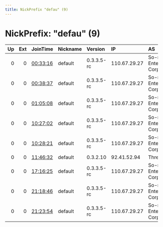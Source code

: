 ```yaml
---
title: NickPrefix "defau" (9)
---
```


# NickPrefix: "defau" (9)

|   Up |   Ext | JoinTime                                                                                            | Nickname   | Version    | IP           | AS                               | CC   |   ORp |   Dirp | OS      | Contact   |   eFamMembers |
|-----:|------:|:----------------------------------------------------------------------------------------------------|:-----------|:-----------|:-------------|:---------------------------------|:-----|------:|-------:|:--------|:----------|--------------:|
|    0 |     0 | [00:33:16](https://metrics.torproject.org/rs.html#details/511CA1F13AD4ADEB344B7B375B20DFC0C407F971) | default    | 0.3.3.5-rc | 110.67.29.27 | So-net Entertainment Corporation | jp   | 21093 |      0 | Windows | None      |             1 |
|    0 |     0 | [00:38:37](https://metrics.torproject.org/rs.html#details/C49EB41E020DDD05C7456F136F2973C0993F3517) | default    | 0.3.3.5-rc | 110.67.29.27 | So-net Entertainment Corporation | jp   | 21093 |      0 | Windows | None      |             1 |
|    0 |     0 | [01:05:08](https://metrics.torproject.org/rs.html#details/A167811D1DE376CAF68DEC02E3B700286262013B) | default    | 0.3.3.5-rc | 110.67.29.27 | So-net Entertainment Corporation | jp   | 21093 |      0 | Windows | None      |             1 |
|    0 |     0 | [10:27:02](https://metrics.torproject.org/rs.html#details/3E6B01D0DD47D1B76CFC4DE7C8A7137BF4E1B8B0) | default    | 0.3.3.5-rc | 110.67.29.27 | So-net Entertainment Corporation | jp   | 21093 |      0 | Windows | None      |             1 |
|    0 |     0 | [10:28:21](https://metrics.torproject.org/rs.html#details/0415FF6BD8C7DA4618A4C276CD5000D8662DB530) | default    | 0.3.3.5-rc | 110.67.29.27 | So-net Entertainment Corporation | jp   | 21093 |      0 | Windows | None      |             1 |
|    0 |     0 | [11:46:32](https://metrics.torproject.org/rs.html#details/AD105777D3E04B93C5F5269AE07092E50B600131) | default    | 0.3.2.10   | 92.41.52.94  | Three                            | gb   |   443 |   9030 | Windows | None      |             1 |
|    0 |     0 | [17:16:25](https://metrics.torproject.org/rs.html#details/91A3093959C1116818EDCD0BFF1570ED752D0640) | default    | 0.3.3.5-rc | 110.67.29.27 | So-net Entertainment Corporation | jp   | 21093 |      0 | Windows | None      |             1 |
|    0 |     0 | [21:18:46](https://metrics.torproject.org/rs.html#details/3277B5364291127041FF315BFF1EA24DA26087C3) | default    | 0.3.3.5-rc | 110.67.29.27 | So-net Entertainment Corporation | jp   | 21093 |      0 | Windows | None      |             1 |
|    0 |     0 | [21:23:54](https://metrics.torproject.org/rs.html#details/B2CAEE8A27C4A4B31DA6A1787DBB73BD53D20DAB) | default    | 0.3.3.5-rc | 110.67.29.27 | So-net Entertainment Corporation | jp   | 21093 |      0 | Windows | None      |             1 |

